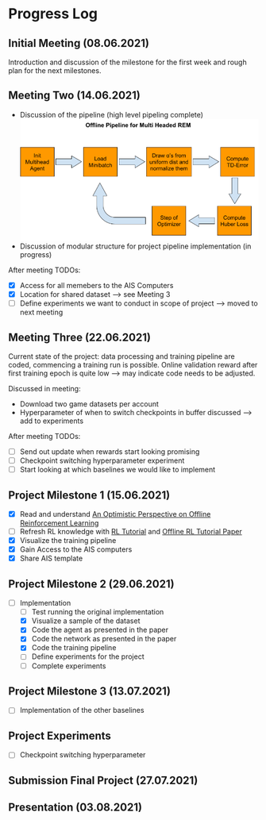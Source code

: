 # Progress Log

## Initial Meeting (08.06.2021)

Introduction and discussion of the milestone for the first week and rough plan for the next milestones.

## Meeting Two (14.06.2021)
- Discussion of the pipeline (high level pipeling complete)
![High Level Project Pipeline](project_images/high_level_proj_pipeline.png)
- Discussion of modular structure for project pipeline implementation (in progress)

After meeting TODOs:
- [x] Access for all memebers to the AIS Computers
- [x] Location for shared dataset --> see Meeting 3
- [ ] Define experiments we want to conduct in scope of project --> moved to next meeting

## Meeting Three (22.06.2021)
Current state of the project: data processing and training pipeline are coded, commencing a training run is possible. Online validation reward after first training epoch is quite low --> may indicate code needs to be adjusted.

Discussed in meeting:
- Download two game datasets per account
- Hyperparameter of when to switch checkpoints in buffer discussed --> add to experiments

After meeting TODOs:
- [ ] Send out update when rewards start looking promising
- [ ] Checkpoint switching hyperparameter experiment
- [ ] Start looking at which baselines we would like to implement

##  Project Milestone 1 (15.06.2021)
- [x] Read and understand [An Optimistic Perspective on Offline Reinforcement Learning](https://arxiv.org/pdf/1907.04543.pdf)
- [ ] Refresh RL knowledge with [RL Tutorial](https://github.com/andri27-ts/Reinforcement-Learning) and [Offline RL Tutorial Paper](https://arxiv.org/pdf/2005.01643.pdf#cite.kalashnikov2018qtopt)
- [x] Visualize the training pipeline
- [x] Gain Access to the AIS computers
- [x] Share AIS template

##  Project Milestone 2 (29.06.2021)
- [ ] Implementation
    - [ ] Test running the original implementation
    - [x] Visualize a sample of the dataset
    - [x] Code the agent as presented in the paper
    - [x] Code the network as presented in the paper
    - [x] Code the training pipeline
    - [ ] Define experiments for the project
    - [ ] Complete experiments

##  Project Milestone 3 (13.07.2021)
- [ ] Implementation of the other baselines

## Project Experiments 
- [ ] Checkpoint switching hyperparameter

## Submission Final Project (27.07.2021)

## Presentation (03.08.2021)
